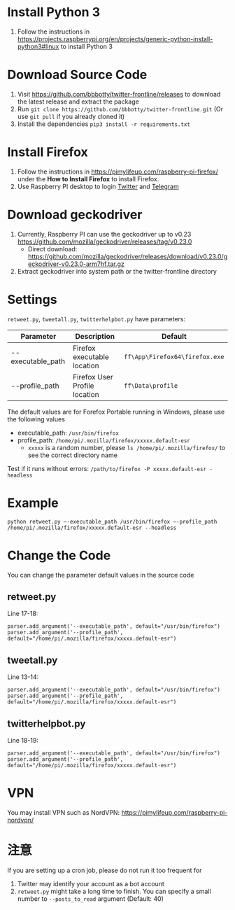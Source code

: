 # Install Python 3
1. Follow the instructions in <https://projects.raspberrypi.org/en/projects/generic-python-install-python3#linux> to install Python 3

# Download Source Code
1. Visit https://github.com/bbbotty/twitter-frontline/releases to download the latest release and extract the package
1. Run `git clone https://github.com/bbbotty/twitter-frontline.git` (Or use `git pull` if you already cloned it)
1. Install the dependencies `pip3 install -r requirements.txt`

# Install Firefox
1. Follow the instructions in <https://pimylifeup.com/raspberry-pi-firefox/> under the **How to Install Firefox** to install Firefox.
1. Use Raspberry PI desktop to login [Twitter](https://www.twitter.com/login) and [Telegram](https://web.telegram.org/)

# Download geckodriver
1. Currently, Raspberry PI can use the geckodriver up to v0.23 <https://github.com/mozilla/geckodriver/releases/tag/v0.23.0>
    * Direct download: <https://github.com/mozilla/geckodriver/releases/download/v0.23.0/geckodriver-v0.23.0-arm7hf.tar.gz>
1. Extract geckodriver into system path or the twitter-frontline directory

# Settings
`retweet.py`, `tweetall.py`, `twitterhelpbot.py` have parameters:

| Parameter         | Description    | Default                       |
|-------------------|----------------|------------------------------|
| --executable_path | Firefox executable location | `ff\App\Firefox64\firefox.exe` |
| --profile_path | Firefox User Profile location | `ff\Data\profile` |

The default values are for Forefox Portable running in Windows, please use the following values

* executable_path: `/usr/bin/firefox`
* profile_path: `/home/pi/.mozilla/firefox/xxxxx.default-esr`
    * `xxxxx` is a random number, please `ls /home/pi/.mozilla/firefox/` to see the correct directory name

Test if it runs without errors: `/path/to/firefox -P xxxxx.default-esr -headless`

# Example
```
python retweet.py –-executable_path /usr/bin/firefox –-profile_path /home/pi/.mozilla/firefox/xxxxx.default-esr --headless
```

# Change the Code
You can change the parameter default values in the source code
## retweet.py
Line 17-18:
```
parser.add_argument('--executable_path', default="/usr/bin/firefox")
parser.add_argument('--profile_path', default="/home/pi/.mozilla/firefox/xxxxx.default-esr")
```
## tweetall.py
Line 13-14:
```
parser.add_argument('--executable_path', default="/usr/bin/firefox")
parser.add_argument('--profile_path', default="/home/pi/.mozilla/firefox/xxxxx.default-esr")
```
## twitterhelpbot.py
Line 18-19:
```
parser.add_argument('--executable_path', default="/usr/bin/firefox")
parser.add_argument('--profile_path', default="/home/pi/.mozilla/firefox/xxxxx.default-esr")
```

# VPN
You may install VPN such as NordVPN: <https://pimylifeup.com/raspberry-pi-nordvpn/>

# 注意
If you are setting up a cron job, please do not run it too frequent for
1. Twitter may identify your account as a bot account
1. `retweet.py` might take a long time to finish. You can specify a small number to `--posts_to_read` argument (Default: 40)